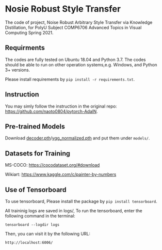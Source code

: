 # Nosie Robust Style Transfer
The code of project, Noise Robust Arbitrary Style Transfer via Knowledge Distillation, for PolyU Subject COMP6706 Advanced Topics in Visual Computing Spring 2021.

## Requirments

The codes are fully tested on Ubuntu 18.04 and Python 3.7. The codes should be able to run on other operation systems,e.g. Windows, and Python 3+ versions.

Please install requirements by `pip install -r requirements.txt`.

## Instruction
You may simly follow the instruction in the original repo:
https://github.com/naoto0804/pytorch-AdaIN.

## Pre-trained Models
Download [decoder.pth](https://drive.google.com/file/d/1bMfhMMwPeXnYSQI6cDWElSZxOxc6aVyr/view?usp=sharing)/[vgg_normalized.pth](https://drive.google.com/file/d/1EpkBA2K2eYILDSyPTt0fztz59UjAIpZU/view?usp=sharing) and put them under `models/`.

## Datasets for Training

MS-COCO: https://cocodataset.org/#download

Wikiart: https://www.kaggle.com/c/painter-by-numbers

## Use of Tensorboard

To use tensorboard, Please install the package by `pip install tensorboard`.

All traininig logs are saved in logs/, To run the tensorboard, enter the following command in the terminal:

`tensorboard --logdir logs`

Then, you can visit it by the following URL:

`http://localhost:6006/`
